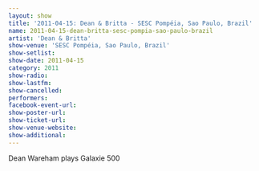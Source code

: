 ```yaml
---
layout: show
title: '2011-04-15: Dean & Britta - SESC Pompéia, Sao Paulo, Brazil'
name: 2011-04-15-dean-britta-sesc-pompia-sao-paulo-brazil
artist: 'Dean & Britta'
show-venue: 'SESC Pompéia, Sao Paulo, Brazil'
show-setlist: 
show-date: 2011-04-15
category: 2011
show-radio: 
show-lastfm: 
show-cancelled: 
performers: 
facebook-event-url: 
show-poster-url: 
show-ticket-url: 
show-venue-website: 
show-additional: 
---
```


Dean Wareham plays Galaxie 500